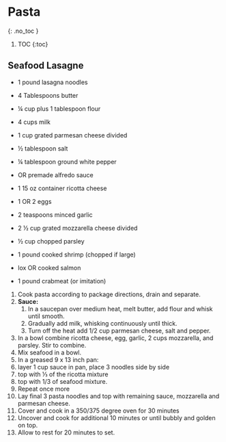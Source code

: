 # Pasta
{: .no_toc }

1. TOC
{:toc}

## Seafood Lasagne

* 1 pound lasagna noodles

* 4 Tablespoons butter
* ¼ cup plus 1 tablespoon flour
* 4 cups milk
* 1 cup grated parmesan cheese divided
* ½ tablespoon salt
* ¼ tablespoon ground white pepper
* OR premade alfredo sauce

* 1 15 oz container ricotta cheese
* 1 OR 2 eggs
* 2 teaspoons minced garlic
* 2 ½ cup grated mozzarella cheese divided
* ½ cup chopped parsley

* 1 pound cooked shrimp (chopped if large)
* lox OR cooked salmon
* 1 pound crabmeat (or imitation)


1. Cook pasta according to package directions, drain and separate.
1. **Sauce:** 
   1. In a saucepan over medium heat, melt butter, add flour and whisk until smooth. 
   2. Gradually add milk, whisking continuously until thick. 
   3. Turn off the heat add 1/2 cup parmesan cheese, salt and pepper.
3. In a bowl combine ricotta cheese, egg, garlic, 2 cups mozzarella, and parsley. Stir to combine.
4. Mix seafood in a bowl.
5. In a greased 9 x 13 inch pan:
  1.  layer 1 cup sauce in pan, place 3 noodles side by side
  2.  top with ⅓ of the ricotta mixture
  3.  top with 1/3 of seafood mixture. 
  4.  Repeat once more
  5.  Lay final 3 pasta noodles and top with remaining sauce, mozzarella and parmesan cheese.
6. Cover and cook in a 350/375 degree oven for 30 minutes
7. Uncover and cook for additional 10 minutes or until bubbly and golden on top. 
8. Allow to rest for 20 minutes to set.
